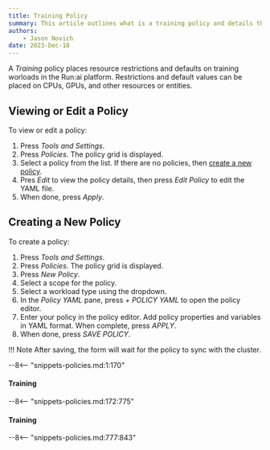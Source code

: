```yaml
---
title: Training Policy
summary: This article outlines what is a training policy and details the variables that are used in the policy.
authors:
    - Jason Novich
date: 2023-Dec-18
---
```


A *Training* policy places resource restrictions and defaults on training worloads in the Run:ai platform. Restrictions and default values can be placed on CPUs, GPUs, and other resources or entities.

<!-- ## Example

Below is an example policy you can use in your platform.

!!! Note

    * Not all the configurable fields available are listed in the example below. 
    * Replace the values listed in the example below with values that match your platform requirements.

```yml

# insert example here

```
-->
## Viewing or Edit a Policy

To view or edit a policy:

1. Press *Tools and Settings*.
2. Press *Policies*. The policy grid is displayed.
3. Select a policy from the list. If there are no policies, then [create a new policy](#creating-a-new-policy).
4. Pres *Edit* to view the policy details, then press *Edit Policy* to edit the YAML file.
5. When done, press *Apply*.

## Creating a New Policy

To create a policy:

1. Press *Tools and Settings*.
2. Press *Policies*. The policy grid is displayed.
3. Press *New Policy*.
4. Select a scope for the policy.
5. Select a workload type using the dropdown.
6. In the *Policy YAML* pane, press *+ POLICY YAML* to open the policy editor.
7. Enter your policy in the policy editor. Add policy properties and variables in YAML format. When complete, press *APPLY*.
8. When done, press *SAVE POLICY*.

!!! Note
    After saving, the form will wait for the policy to sync with the cluster.

--8<-- "snippets-policies.md:1:170"

#### Training

--8<-- "snippets-policies.md:172:775"

#### Training

--8<-- "snippets-policies.md:777:843"
